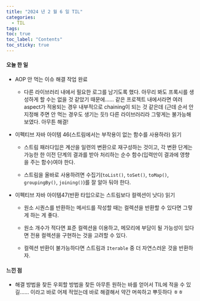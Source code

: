 ```yaml
---
title: "2024 년 2 월 6 일 TIL"
categories:
  - TIL
tags:
toc: true
toc_label: "Contents"
toc_sticky: true
---
```


#### 오늘 한 일

* AOP 안 먹는 이슈 해결 작업 완료
  * 다른 라이브러리 내에서 필요한 로그를 남기도록 했다. 아무리 봐도 프록시를 생성하게 할 수는 없을 것 같았기 때문에...... 같은 프로젝트 내에서라면 여러 aspect가 적용되는 경우 내부적으로 chaining이 되는 것 같은데 (근데 순서 안 지정해 주면 안 먹는 경우도 생기는 듯!) 다른 라이브러리라 그렇게는 불가능해 보였다. 아무튼 해결!    

* 이펙티브 자바 아이템 46(스트림에서는 부작용이 없는 함수를 사용하라) 읽기
  * 스트림 패러다임은 계산을 일련의 변환으로 재구성하는 것이고, 각 변환 단계는 가능한 한 이전 단계의 결과를 받아 처리하는 순수 함수(입력만이 결과에 영향을 주는 함수)여야 한다.

  * 스트림을 올바로 사용하려면 수집기(`toList()`, `toSet()`, `toMap()`, `groupingBy()`, `joining()`)를 잘 알아 둬야 한다.
  
* 이펙티브 자바 아이템47(반환 타입으로는 스트림보다 컬렉션이 낫다) 읽기
  * 원소 시퀀스를 반환하는 메서드를 작성할 때는 컬렉션을 반환할 수 있다면 그렇게 하는 게 좋다. 

  * 원소 개수가 적다면 표준 컬렉션을 이용하고, 메모리에 부담이 될 가능성이 있다면 전용 컬렉션을 구현하는 것을 고려할 수 있다. 
  
  * 컬렉션 반환이 불가능하다면 스트림과 `Iterable` 중 더 자연스러운 것을 반환하자.
  




#### 느낀 점

* 해결 방법을 찾든 우회할 방법을 찾든 아무튼 원하는 바를 얻어서 TIL에 적을 수 있길...... 이라고 바로 어제 적었는데 바로 해결해서 약간 머쓱하고 뿌듯하다 ㅎㅎ